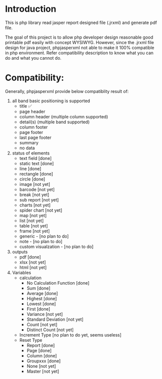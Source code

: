 # Introduction
This is php library read jasper report designed file (.jrxml) and generate pdf file.

The goal of this project is to allow php developer design reasonable good printable pdf easily with concept WYSIWYG. However, since the .jrxml file design for java project, phpjasperxml not able to make it 100% compatible in php environment. Refer compatibility description to know what you can do and what you cannot do.

# Compatibility:
Generally, phpjasperxml provide below compatiblity result of:
1. all band basic positioning is supported
    * title :white_check_mark:	
    * page header
    * column header (multiple column supported)
    * detail(s) (multiple band supported)
    * column footer
    * page footer
    * last page footer
    * summary
    * no data
2. status of elements
    * text field [done]
    * static text [done]
    * line [done]
    * rectangle [done]
    * circle [done]
    * image [not yet]
    * barcode [not yet]
    * break [not yet]
    * sub report [not yet]
    * charts [not yet]
    * spider chart [not yet]
    * map [not yet]
    * list [not yet]
    * table [not yet]
    * frame [not yet]
    * generic - [no plan to do]        
    * note - [no plan to do]    
    * custom visualzation - [no plan to do]
3. outputs
    * pdf [done]
    * xlsx [not yet]
    * html [not yet]
4. Variables
    * calculation
        * No Calculation Function [done]
        * Sum [done]
        * Average [done]
        * Highest [done]
        * Lowest [done]
        * First [done]
        * Variance [not yet]
        * Standard Deviation [not yet]
        * Count [not yet]
        * Distinct Count [not yet]
    * Increment Type [no plan to do yet, seems useless]
    * Reset Type
        * Report [done]
        * Page [done]
        * Column [done]
        * Groupxxx [done]
        * None [not yet]
        * Master [not yet]
